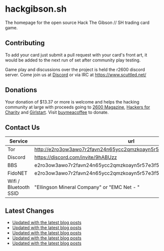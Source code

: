 # hackgibson.sh
The homepage for the open source Hack The Gibson // SH trading card game.


## Contributing

To add your card just submit a pull request with your card's front art, it would be added to the next run of set after community play testing.

Game play and discussions over the project is held the r2600 discord server. Come join us at [Discord](https://discord.com/invite/9hABUzz) or via IRC at https://www.scuttled.net/


## Donations

Your donation of $13.37 or more is welcome and helps the hacking community at large with proceeds going to [2600 Magazine](https://2600.com/), [Hackers for Charity](https://hackersforcharity.org) and [Girlstart](https://girlstart.org).  Visit [buymeacoffee](https://www.buymeacoffee.com/hackgibson.sh) to donate.


## Contact Us

Service | url
-|-
Tor | http://e2ro3ow3awo7r2favn24n65ycc2qmzkoayn5r57e3f56nvjwdcgg32ad.onion
Discord | https://discord.com/invite/9hABUzz
BBS | e2ro3ow3awo7r2favn24n65ycc2qmzkoayn5r57e3f56nvjwdcgg32ad.onion:23
FidoNET | e2ro3ow3awo7r2favn24n65ycc2qmzkoayn5r57e3f56nvjwdcgg32ad.onion:24554
Wifi / Bluetooth SSID | "Ellingson Mineral Company" or "EMC Net - <fidonet address>"

## Latest Changes
<!-- BLOG-POST-LIST:START -->
- [Updated with the latest blog posts](https://github.com/DFW2600/hackgibson.sh/commit/50289c3085380d94b78f6e99a801ca6b7978d9c6)
- [Updated with the latest blog posts](https://github.com/DFW2600/hackgibson.sh/commit/03f7c8849599c87f6d2a831e269c6934a10c3ca2)
- [Updated with the latest blog posts](https://github.com/DFW2600/hackgibson.sh/commit/66df29ba77273dbbd7bd11401724c3271f188b8c)
- [Updated with the latest blog posts](https://github.com/DFW2600/hackgibson.sh/commit/2668e01a2dc9d8407e66ed470dc5bead7524a651)
- [Updated with the latest blog posts](https://github.com/DFW2600/hackgibson.sh/commit/b05e47cd396cc7e749d5f5f57687894f45b60e44)
<!-- BLOG-POST-LIST:END -->
